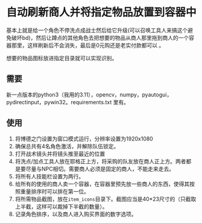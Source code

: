 # 自动刷新商人并将指定物品放置到容器中

基本上就是给一个角色不停洗点成战士然后给它升级(可以召唤工具人来搞这个避免破坏bd)，然后让蹲点的其他角色去把想要的物品从商人那里拖到商人的一个容器那里，这样刷新后不会消失，最后是0元购还是老实付款都可以 。

想要的物品图标放进指定目录就可以实现识别。

## 需要

新一点版本的python3（我用的3.11），opencv，numpy，pyautogui，pydirectinput，pywin32。requirements.txt 里有。

## 使用
1. 将博德之门设置为窗口模式运行，分辨率设置为1920x1080
2. 确保总共有4名角色激活，并解除队伍锁定。
3. 打开战术镜头并将镜头推至最近的位置
4. 将洗点/加点工具人放在耶格正上方，将采购的队友放在商人正上方。两者都是要尽量与NPC相切。需要商人必须是固定的商人，不能走来走去。
5. 将所有人技能栏设置为两行。
6. 给所有的使用的商人卖一个容器，在容器里预先放一些商人的东西，使得其按照重量排序时可以排在第一位。
7. 将所需物品截图，放在`item_icons`目录下。截图应当是40*23尺寸的（只截取上半截，这样可以裁掉下半截的数量）。
8. 记录角色排序，以及商人进入购买界面的数字选项。